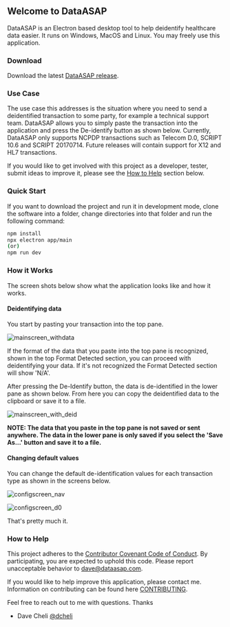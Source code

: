 ## Welcome to DataASAP
DataASAP is an Electron based desktop tool to help deidentify healthcare data easier. It runs on Windows, MacOS and Linux. You may freely use this application. 

### Download
Download the latest [DataASAP release](https://github.com/DataASAP/dataASAP/releases/tag/1.0.4).

### Use Case
The use case this addresses is the situation where you need to send a deidentified transaction to some party, for example a technical support team. DataASAP allows you to simply paste the transaction into the application and press the De-identify button as shown below. Currently, DataASAP only supports NCPDP transactions such as Telecom D.0, SCRIPT 10.6 and SCRIPT 20170714. Future releases will contain support for X12 and HL7 transactions.

If you would like to get involved with this project as a developer, tester, submit ideas to improve it, please see the [How to Help](#how-to-help) section below. 

### Quick Start
If you want to download the project and run it in development mode, clone the software into a folder, change directories into that folder and run the following command:
```sh
npm install
npx electron app/main
(or)
npm run dev
```

### How it Works
The screen shots below show what the application looks like and how it works. 

#### Deidentifying data
You start by pasting your transaction into the top pane. 

![mainscreen_withdata](https://user-images.githubusercontent.com/2772894/51127517-3d9d8e80-17eb-11e9-8e0f-362654e24345.png)

If the format of the data that you paste into the top pane is recognized, shown in the top Format Detected section, you can proceed with deidentifying your data. If it's not recognized the Format Detected section will show 'N/A'. 

After pressing the De-Identify button, the data is de-identified in the lower pane as shown below. From here you can copy the deidentified data to the clipboard or save it to a file. 

![mainscreen_with_deid](https://user-images.githubusercontent.com/2772894/51127705-c3213e80-17eb-11e9-87d2-e49275130ee7.png)

**NOTE: The data that you paste in the top pane is not saved or sent anywhere. The data in the lower pane is only saved if you select the 'Save As...' button and save it to a file.**


#### Changing default values
You can change the default de-identification values for each transaction type as shown in the screens below.

![configscreen_nav](https://user-images.githubusercontent.com/2772894/51127975-696d4400-17ec-11e9-9137-26ffae327456.png)

![configscreen_d0](https://user-images.githubusercontent.com/2772894/51128140-c668fa00-17ec-11e9-9183-a34a6b5eb011.png)

That's pretty much it. 


### How to Help
This project adheres to the [Contributor Covenant Code of Conduct](https://www.contributor-covenant.org/version/1/4/code-of-conduct.html). By participating, you are expected to uphold this code. Please report unacceptable behavior to dave@dataasap.com.

If you would like to help improve this application, please contact me. Information on contributing can be found here [CONTRIBUTING](https://github.com/dcheli/dataASAP/blob/master/CONTRIBUTING.md).


Feel free to reach out to me with questions. 
Thanks
- Dave Cheli [@dcheli](https://github.com/dcheli)
